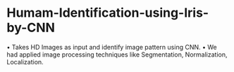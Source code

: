 # Humam-Identification-using-Iris-by-CNN
•	Takes HD Images as input and identify image pattern using CNN.
•	We had applied image processing techniques like Segmentation, Normalization, Localization. 
